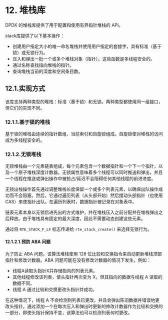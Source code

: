 # 12. 堆栈库

DPDK 的堆栈库提供了用于配置和使用有界指针堆栈的 API。

stack库提供了以下基本操作：

- 创建用户指定大小的唯一命名堆栈并使用用户指定的套接字，具有标准（基于锁）或无锁行为。
- 压入和弹出一批一个或多个堆栈对象（指针）。这些函数是多线程安全的。
- 通过名称查找指向堆栈的指针。
- 查询堆栈当前的深度和空闲条目数。

## 12.1.实现方式

该库支持两种类型的堆栈：标准（基于锁）和无锁。两种类型都使用同一组接口，但它们的实现不同。

### 12.1.1.基于锁的堆栈

基于锁的堆栈由连续的指针数组、当前索引和自旋锁组成。自旋锁使对堆栈的访问成为多线程安全的。

### 12.1.2.无锁堆栈

无锁堆栈由一个元素链表组成，每个元素包含一个数据指针和一个下一个指针，以及一个原子堆栈深度计数器。无锁属性意味着多个线程可以同时推送和弹出，并且一个线程在推送或弹出操作中被抢占/延迟不会阻碍任何其他线程的前进进度。

无锁出栈操作首先通过调整堆栈长度保留一个或多个列表元素，以确保出队操作成功而不会阻塞。然后，它通过遍历列表（从头部开始）然后摆动头部指针（也使用 CAS）来使指针出队。在遍历列表时，数据指针被记录在对象表中。

链表元素本身以无锁后进先出的方式维护，并在堆栈压入之前分配并在堆栈弹出之后释放。由于堆栈具有固定的最大深度，因此不需要动态创建这些元素。

通过将 `RTE_STACK_F_LF` 标志传递给 `rte_stack_create()` 来选择无锁行为。

#### 12.1.2.1.预防 ABA 问题

为了防止 ABA 问题，该算法堆栈使用 128 位比较和交换指令来自动更新堆栈顶部指针和修改计数器。ABA 问题可能在没有修改计数器的情况下发生，例如：
- 线程A读取头指针X并存储指向的列表元素。
- 其他线程修改该列表，使头指针再次变为 X，但其指向的数据与线程 A 读取的数据不同。
- 线程 A 通过比较和交换更改头指针并成功。

在这种情况下，线程 A 不会检测到列表已更改，并且会弹出陈旧数据并错误地更改头指针。通过添加一个在每次压入和弹出时更新的修改计数器作为比较和交换的一部分，即使头指针保持不变，该算法也可以检测列表何时更改。